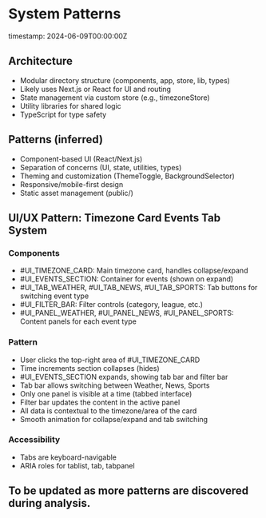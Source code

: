 # System Patterns

timestamp: 2024-06-09T00:00:00Z

## Architecture
- Modular directory structure (components, app, store, lib, types)
- Likely uses Next.js or React for UI and routing
- State management via custom store (e.g., timezoneStore)
- Utility libraries for shared logic
- TypeScript for type safety

## Patterns (inferred)
- Component-based UI (React/Next.js)
- Separation of concerns (UI, state, utilities, types)
- Theming and customization (ThemeToggle, BackgroundSelector)
- Responsive/mobile-first design
- Static asset management (public/)

## UI/UX Pattern: Timezone Card Events Tab System

### Components
- #UI_TIMEZONE_CARD: Main timezone card, handles collapse/expand
- #UI_EVENTS_SECTION: Container for events (shown on expand)
- #UI_TAB_WEATHER, #UI_TAB_NEWS, #UI_TAB_SPORTS: Tab buttons for switching event type
- #UI_FILTER_BAR: Filter controls (category, league, etc.)
- #UI_PANEL_WEATHER, #UI_PANEL_NEWS, #UI_PANEL_SPORTS: Content panels for each event type

### Pattern
- User clicks the top-right area of #UI_TIMEZONE_CARD
- Time increments section collapses (hides)
- #UI_EVENTS_SECTION expands, showing tab bar and filter bar
- Tab bar allows switching between Weather, News, Sports
- Only one panel is visible at a time (tabbed interface)
- Filter bar updates the content in the active panel
- All data is contextual to the timezone/area of the card
- Smooth animation for collapse/expand and tab switching

### Accessibility
- Tabs are keyboard-navigable
- ARIA roles for tablist, tab, tabpanel

## To be updated as more patterns are discovered during analysis. 